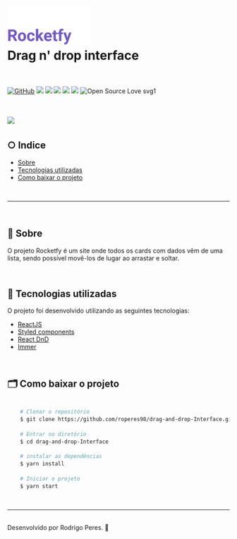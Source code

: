 <h1>
    <img src="public/rocketfy.png" width="190px"/> <br>
    Drag n' drop interface <br>
    ⠀⠀⠀⠀⠀⠀⠀⠀
</h1>

[![GitHub](https://img.shields.io/github/license/mashape/apistatus.svg)](https://github.com/roperes98/drag-and-drop-Interface/blob/master/LICENSE)
![](https://img.shields.io/github/package-json/v/roperes98/drag-and-drop-Interface.svg)
![](https://img.shields.io/github/last-commit/roperes98/drag-and-drop-Interface.svg?color=red)
![](https://img.shields.io/github/languages/count/roperes98/drag-and-drop-Interface.svg?color=lightgrey)
![](https://img.shields.io/github/languages/top/roperes98/drag-and-drop-Interface.svg?color=yellow)
![](https://img.shields.io/github/repo-size/roperes98/drag-and-drop-Interface.svg)
![Open Source Love svg1](https://badges.frapsoft.com/os/v1/open-source.svg?v=103)

<h1>
    <img src="public/main.png"/>
</h1>

## ○ Indice
- [Sobre](#-sobre)
- [Tecnologias utilizadas](#-tecnologias-utilizadas)
- [Como baixar o projeto](#-como-baixar-o-projeto)

⠀⠀⠀⠀⠀⠀⠀⠀

---

⠀⠀⠀⠀⠀⠀⠀⠀

## 🔖 Sobre

O projeto Rocketfy é um site onde todos os cards com dados vêm de uma lista, sendo possível movê-los de lugar ao arrastar e soltar.

⠀⠀⠀⠀⠀⠀⠀⠀
## 🚀 Tecnologias utilizadas

O projeto foi desenvolvido utilizando as seguintes tecnologias:

- [ReactJS](https://reactjs.org)
- [Styled components](https://styled-components.com)
- [React DnD](https://react-dnd.github.io/react-dnd/about)
- [Immer](https://immerjs.github.io/immer/docs/introduction)

⠀⠀⠀⠀⠀⠀⠀⠀

## 🗂 Como baixar o projeto

```bash

    # Clonar o repositório
    $ git clone https://github.com/roperes98/drag-and-drop-Interface.git

    # Entrar no diretório
    $ cd drag-and-drop-Interface

    # instalar as dependências
    $ yarn install

    # Iniciar o projeto
    $ yarn start

```
⠀⠀⠀⠀⠀⠀⠀⠀

---
⠀⠀⠀⠀⠀⠀⠀⠀<br>
Desenvolvido por Rodrigo Peres. 👾